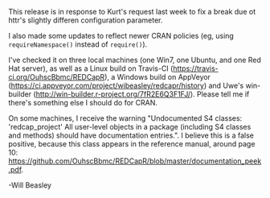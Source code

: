 This release is in response to Kurt's request last week to fix a break due ot httr's slightly differen configuration parameter.

I also made some updates to reflect newer CRAN policies (eg, using `requireNamespace()` instead of `require()`).

I've checked it on three local machines (one Win7, one Ubuntu, and one Red Hat server), as well as a Linux build on Travis-CI (https://travis-ci.org/OuhscBbmc/REDCapR), a Windows build on AppVeyor (https://ci.appveyor.com/project/wibeasley/redcapr/history) and Uwe's win-builder (http://win-builder.r-project.org/7fR2E6Q3F1FJ/).  Please tell me if there's something else I should do for CRAN.

On some machines, I receive the warning "Undocumented S4 classes: 'redcap_project' All user-level objects in a package (including S4 classes and methods) should have documentation entries.".  I believe this is a false positive, because this class appears in the reference manual, around page 10: https://github.com/OuhscBbmc/REDCapR/blob/master/documentation_peek.pdf.

-Will Beasley
